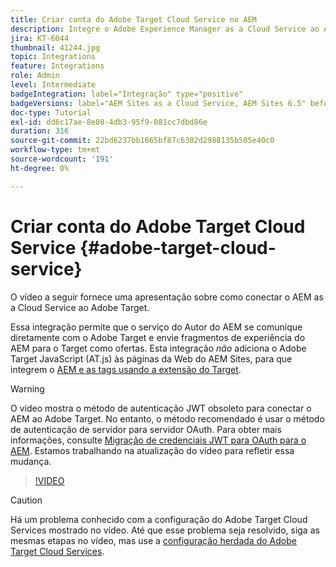 ```yaml
---
title: Criar conta do Adobe Target Cloud Service no AEM
description: Integre o Adobe Experience Manager as a Cloud Service ao Adobe Target usando a autenticação do Cloud Service e do Adobe IMS.
jira: KT-6044
thumbnail: 41244.jpg
topic: Integrations
feature: Integrations
role: Admin
level: Intermediate
badgeIntegration: label="Integração" type="positive"
badgeVersions: label="AEM Sites as a Cloud Service, AEM Sites 6.5" before-title="false"
doc-type: Tutorial
exl-id: dd6c17ae-8e08-4db3-95f9-081cc7dbd86e
duration: 316
source-git-commit: 22bd6237bb1665bf87c6302d2988135b505e40c0
workflow-type: tm+mt
source-wordcount: '191'
ht-degree: 0%

---
```


# Criar conta do Adobe Target Cloud Service {#adobe-target-cloud-service}

O vídeo a seguir fornece uma apresentação sobre como conectar o AEM as a Cloud Service ao Adobe Target.

Essa integração permite que o serviço do Autor do AEM se comunique diretamente com o Adobe Target e envie fragmentos de experiência do AEM para o Target como ofertas.  Esta integração *não* adiciona o Adobe Target JavaScript (AT.js) às páginas da Web do AEM Sites, para que integrem o [AEM e as tags usando a extensão do Target](../experience-platform/data-collection/tags/connect-aem-tag-property-using-ims.md).

>[!WARNING]
>
>O vídeo mostra o método de autenticação JWT obsoleto para conectar o AEM ao Adobe Target. No entanto, o método recomendado é usar o método de autenticação de servidor para servidor OAuth. Para obter mais informações, consulte [Migração de credenciais JWT para OAuth para o AEM](https://experienceleague.adobe.com/en/docs/experience-manager-learn/foundation/authentication/jwt-to-oauth-migration.html). Estamos trabalhando na atualização do vídeo para refletir essa mudança.


>[!VIDEO](https://video.tv.adobe.com/v/41244?quality=12&learn=on)

>[!CAUTION]
>
>Há um problema conhecido com a configuração do Adobe Target Cloud Services mostrado no vídeo. Até que esse problema seja resolvido, siga as mesmas etapas no vídeo, mas use a [configuração herdada do Adobe Target Cloud Services](https://experienceleague.adobe.com/docs/experience-manager-learn/aem-target-tutorial/aem-target-implementation/using-aem-cloud-services.html?lang=pt-BR).
